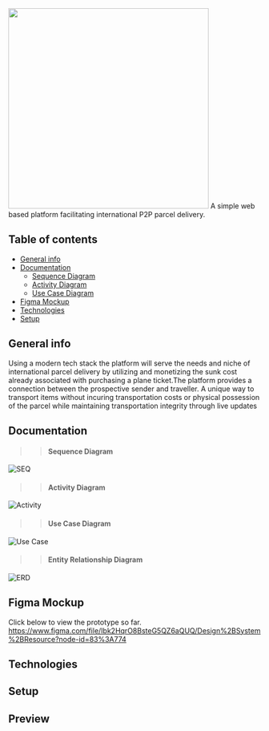 <img src="https://github.com/cantidosan/Barrel/blob/main/DOCS%20%26%20UMLS/logo%20(2).png" width="400">
A simple web based platform facilitating international P2P parcel delivery.



## Table of contents

* [General info](#general-info)
* [Documentation](#documentation)
  * [Sequence Diagram](#sequence-diagram)
  * [Activity Diagram](#activity-diagram)
  * [Use Case Diagram](#use-case-diagram)
* [Figma Mockup](#figma-mockup)
* [Technologies](#technologies)
* [Setup](#setup)


## General info
<p> Using a modern tech stack the platform will serve the needs  and niche of international parcel delivery
by utilizing and monetizing  the  sunk cost already associated with purchasing a plane ticket.The 
platform provides a connection between the prospective sender and traveller. A unique way to transport items without incuring
transportation costs or physical possession of the parcel while maintaining transportation integrity through live updates</p>

## Documentation
  >> #### Sequence Diagram
  ![SEQ](https://github.com/cantidosan/Barrel/blob/main/DOCS%20%26%20UMLS/SEQ_COURIER.jpg)
  >> #### Activity Diagram
  ![Activity](https://github.com/cantidosan/Barrel/blob/main/DOCS%20%26%20UMLS/ACTIVITY_COURIER.jpg)
  >> #### Use Case Diagram
  ![Use Case](https://github.com/cantidosan/Barrel/blob/main/DOCS%20%26%20UMLS/USE%20CASE%20DIAGRAM.png)
  >> #### Entity Relationship Diagram
   ![ERD](https://github.com/cantidosan/Barrel/blob/main/DOCS%20%26%20UMLS/BARREL%20ERD.png)
## Figma Mockup
Click below to view the prototype so far.
https://www.figma.com/file/Ibk2HqrO8BsteG5QZ6aQUQ/Design%2BSystem%2BResource?node-id=83%3A774

## Technologies




## Setup






## Preview

